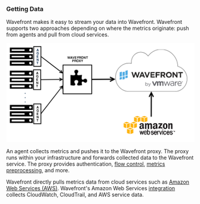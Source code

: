 ### Getting Data

Wavefront makes it easy to stream your data into Wavefront. Wavefront supports two approaches depending on where the metrics originate: push from agents and pull from cloud services.

![Wavefront architecture](images/wavefront_architecture.png)

An agent collects metrics and pushes it to the Wavefront proxy. The proxy runs within your infrastructure and forwards collected data to the Wavefront service. The proxy provides authentication, [flow control](https://docs.wavefront.com/proxies_configuring.html), [metrics preprocessing](hhttps://docs.wavefront.com/proxies_preprocessor_rules.html), and more.

Wavefront directly pulls metrics data from cloud services such as [Amazon Web Services (AWS)](https://aws.amazon.com). Wavefront's Amazon Web Services [integration](https://docs.wavefront.com/integrations_aws_metrics.html) collects CloudWatch, CloudTrail, and AWS service data.
